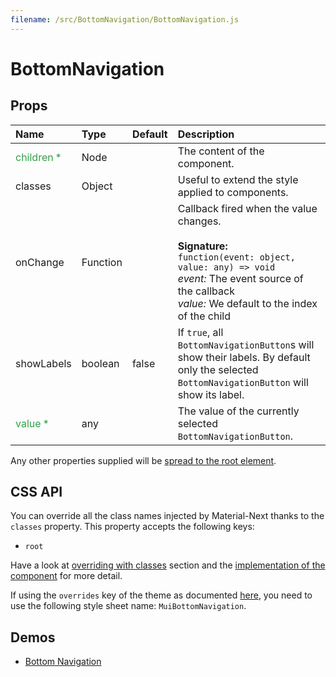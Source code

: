 ```yaml
---
filename: /src/BottomNavigation/BottomNavigation.js
---
```


<!--- This documentation is automatically generated, do not try to edit it. -->

# BottomNavigation



## Props

| Name | Type | Default | Description |
|:-----|:-----|:--------|:------------|
| <span style="color: #31a148">children *</span> | Node |  | The content of the component. |
| classes | Object |  | Useful to extend the style applied to components. |
| onChange | Function |  | Callback fired when the value changes.<br><br>**Signature:**<br>`function(event: object, value: any) => void`<br>*event:* The event source of the callback<br>*value:* We default to the index of the child |
| showLabels | boolean | false | If `true`, all `BottomNavigationButton`s will show their labels. By default only the selected `BottomNavigationButton` will show its label. |
| <span style="color: #31a148">value *</span> | any |  | The value of the currently selected `BottomNavigationButton`. |

Any other properties supplied will be [spread to the root element](/guides/api#spread).

## CSS API

You can override all the class names injected by Material-Next thanks to the `classes` property.
This property accepts the following keys:
- `root`

Have a look at [overriding with classes](/customization/overrides#overriding-with-classes) section
and the [implementation of the component](https://github.com/material-next/material-next/tree/master/src/BottomNavigation/BottomNavigation.js)
for more detail.

If using the `overrides` key of the theme as documented
[here](/customization/themes#customizing-all-instances-of-a-component-type),
you need to use the following style sheet name: `MuiBottomNavigation`.

## Demos

- [Bottom Navigation](/demos/bottom-navigation)


